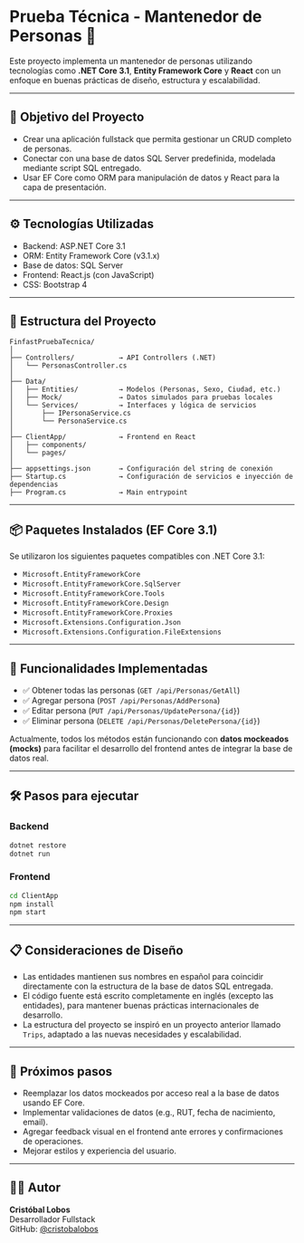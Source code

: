# Prueba Técnica - Mantenedor de Personas 👤

Este proyecto implementa un mantenedor de personas utilizando tecnologías como **.NET Core 3.1**, **Entity Framework Core** y **React** con un enfoque en buenas prácticas de diseño, estructura y escalabilidad.

---

## 🧩 Objetivo del Proyecto

- Crear una aplicación fullstack que permita gestionar un CRUD completo de personas.
- Conectar con una base de datos SQL Server predefinida, modelada mediante script SQL entregado.
- Usar EF Core como ORM para manipulación de datos y React para la capa de presentación.

---

## ⚙️ Tecnologías Utilizadas

- Backend: ASP.NET Core 3.1
- ORM: Entity Framework Core (v3.1.x)
- Base de datos: SQL Server
- Frontend: React.js (con JavaScript)
- CSS: Bootstrap 4

---

## 🧱 Estructura del Proyecto

```
FinfastPruebaTecnica/
│
├── Controllers/           → API Controllers (.NET)
│   └── PersonasController.cs
│
├── Data/
│   ├── Entities/          → Modelos (Personas, Sexo, Ciudad, etc.)
│   ├── Mock/              → Datos simulados para pruebas locales
│   └── Services/          → Interfaces y lógica de servicios
│       ├── IPersonaService.cs
│       └── PersonaService.cs
│
├── ClientApp/             → Frontend en React
│   ├── components/
│   └── pages/
│
├── appsettings.json       → Configuración del string de conexión
├── Startup.cs             → Configuración de servicios e inyección de dependencias
├── Program.cs             → Main entrypoint
```

---

## 📦 Paquetes Instalados (EF Core 3.1)

Se utilizaron los siguientes paquetes compatibles con .NET Core 3.1:

- `Microsoft.EntityFrameworkCore`
- `Microsoft.EntityFrameworkCore.SqlServer`
- `Microsoft.EntityFrameworkCore.Tools`
- `Microsoft.EntityFrameworkCore.Design`
- `Microsoft.EntityFrameworkCore.Proxies`
- `Microsoft.Extensions.Configuration.Json`
- `Microsoft.Extensions.Configuration.FileExtensions`

---

## 🚀 Funcionalidades Implementadas

- ✅ Obtener todas las personas (`GET /api/Personas/GetAll`)
- ✅ Agregar persona (`POST /api/Personas/AddPersona`)
- ✅ Editar persona (`PUT /api/Personas/UpdatePersona/{id}`)
- ✅ Eliminar persona (`DELETE /api/Personas/DeletePersona/{id}`)

Actualmente, todos los métodos están funcionando con **datos mockeados (mocks)** para facilitar el desarrollo del frontend antes de integrar la base de datos real.

---

## 🛠️ Pasos para ejecutar

### Backend

```bash
dotnet restore
dotnet run
```

### Frontend

```bash
cd ClientApp
npm install
npm start
```

---

## 📋 Consideraciones de Diseño

- Las entidades mantienen sus nombres en español para coincidir directamente con la estructura de la base de datos SQL entregada.
- El código fuente está escrito completamente en inglés (excepto las entidades), para mantener buenas prácticas internacionales de desarrollo.
- La estructura del proyecto se inspiró en un proyecto anterior llamado `Trips`, adaptado a las nuevas necesidades y escalabilidad.

---

## 🔄 Próximos pasos

- Reemplazar los datos mockeados por acceso real a la base de datos usando EF Core.
- Implementar validaciones de datos (e.g., RUT, fecha de nacimiento, email).
- Agregar feedback visual en el frontend ante errores y confirmaciones de operaciones.
- Mejorar estilos y experiencia del usuario.

---

## 🧑‍💻 Autor

**Cristóbal Lobos**  
Desarrollador Fullstack  
GitHub: [@cristobalobos](https://github.com/cristobalobos)
